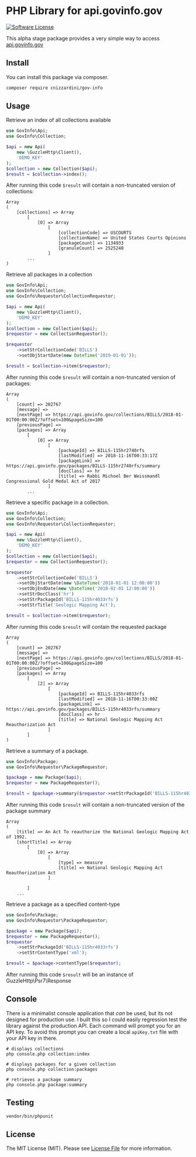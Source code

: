 # PHP Library for api.govinfo.gov

[![Software License](https://img.shields.io/badge/license-MIT-brightgreen.svg?style=flat-square)](LICENSE.md)

This alpha stage package provides a very simple way to access [api.govinfo.gov](https://api.govinfo.gov/docs/)

## Install

You can install this package via composer.

```bash
composer require cnizzardini/gov-info
```

## Usage

Retrieve an index of all collections available

```php
use GovInfo\Api;
use GovInfo\Collection;

$api = new Api(
    new \GuzzleHttp\Client(), 
    'DEMO_KEY'
);
$collection = new Collection($api);
$result = $collection->index();
```

After running this code `$result` will contain a non-truncated version of collections:

```
Array
(
    [collections] => Array
        [
            [0] => Array
                [
                    [collectionCode] => USCOURTS
                    [collectionName] => United States Courts Opinions
                    [packageCount] => 1134933
                    [granuleCount] => 2525240
                ]
        ...
)

```

Retrieve all packages in a collection

```php
use GovInfo\Api;
use GovInfo\Collection;
use GovInfo\Requestor\CollectionRequestor;

$api = new Api(
    new \GuzzleHttp\Client(), 
    'DEMO_KEY'
);
$collection = new Collection($api);
$requestor = new CollectionRequestor();

$requestor
    ->setStrCollectionCode('BILLS')
    ->setObjStartDate(new DateTime('2019-01-01'));

$result = $collection->item($requestor);

```

After running this code `$result` will contain a non-truncated version of packages:

```
Array
(
    [count] => 202767
    [message] => 
    [nextPage] => https://api.govinfo.gov/collections/BILLS/2018-01-01T00:00:00Z/?offset=100&pageSize=100
    [previousPage] => 
    [packages] => Array
        [
            [0] => Array
                [
                    [packageId] => BILLS-115hr2740rfs
                    [lastModified] => 2018-11-16T00:33:17Z
                    [packageLink] => https://api.govinfo.gov/packages/BILLS-115hr2740rfs/summary
                    [docClass] => hr
                    [title] => Rabbi Michoel Ber Weissmandl Congressional Gold Medal Act of 2017
                ]
        ...
```

Retrieve a specific package in a collection. 

```php
use GovInfo\Api;
use GovInfo\Collection;
use GovInfo\Requestor\CollectionRequestor;

$api = new Api(
    new \GuzzleHttp\Client(), 
    'DEMO_KEY'
);
$collection = new Collection($api);
$requestor = new CollectionRequestor();

$requestor
    ->setStrCollectionCode('BILLS')
    ->setObjStartDate(new \DateTime('2018-01-01 12:00:00'))
    ->setObjEndDate(new \DateTime('2018-02-01 12:00:00'))
    ->setStrDocClass('hr')
    ->setStrPackageId('BILLS-115hr4033rfs')
    ->setStrTitle('Geologic Mapping Act');

$result = $collection->item($requestor);
```

After running this code `$result` will contain the requested package

```
Array
(
    [count] => 202767
    [message] => 
    [nextPage] => https://api.govinfo.gov/collections/BILLS/2018-01-01T00:00:00Z/?offset=100&pageSize=100
    [previousPage] => 
    [packages] => Array
        [
            [2] => Array
                [
                    [packageId] => BILLS-115hr4033rfs
                    [lastModified] => 2018-11-16T00:33:00Z
                    [packageLink] => https://api.govinfo.gov/packages/BILLS-115hr4033rfs/summary
                    [docClass] => hr
                    [title] => National Geologic Mapping Act Reauthorization Act
                ]
        ]
)
```

Retrieve a summary of a package.

```php
use GovInfo\Package;
use GovInfo\Requestor\PackageRequestor;

$package = new Package($api);
$requestor = new PackageRequestor();

$result = $package->summary($requestor->setStrPackageId('BILLS-115hr4033rfs'));
```

After running this code `$result` will contain a non-truncated version of the package summary

```
Array
(
    [title] => An Act To reauthorize the National Geologic Mapping Act of 1992.
    [shortTitle] => Array
        [
            [0] => Array
                [
                    [type] => measure
                    [title] => National Geologic Mapping Act Reauthorization Act
                ]

        ]
    ...
```

Retrieve a package as a specified content-type

```php
use GovInfo\Package;
use GovInfo\Requestor\PackageRequestor;

$package = new Package($api);
$requestor = new PackageRequestor();
$requestor
    ->setStrPackageId('BILLS-115hr4033rfs')
    ->setStrContentType('xml');

$result = $package->contentType($requestor);
```

After running this code `$result` will be an instance of GuzzleHttp\Psr7\Response

## Console 

There is a minimalist console application that *can* be used, but its not designed for production use. 
I built this so I could easily regression test the library against the production API. Each command 
will prompt you for an API key. To avoid this prompt you can create a local `apiKey.txt` file with your 
API key in there.

```shell
# displays collections
php console.php collection:index

# displays packages for a given collection
php console.php collection:packages

# retrieves a package summary
php console.php package:summary
```

## Testing

```bash
vendor/bin/phpunit
```

## License

The MIT License (MIT). Please see [License File](LICENSE.md) for more information.